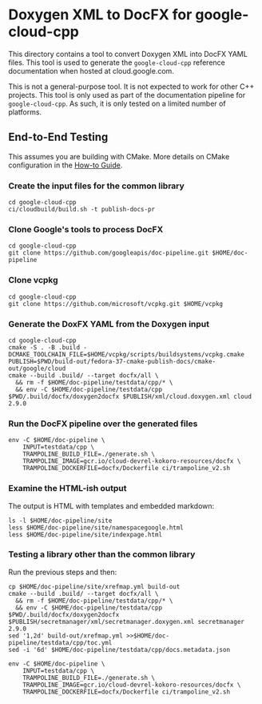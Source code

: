 # Doxygen XML to DocFX for google-cloud-cpp

This directory contains a tool to convert Doxygen XML into DocFX YAML files.
This tool is used to generate the `google-cloud-cpp` reference documentation
when hosted at cloud.google.com.

This is not a general-purpose tool. It is not expected to work for other C++
projects. This tool is only used as part of the documentation pipeline for
`google-cloud-cpp`. As such, it is only tested on a limited number of platforms.

## End-to-End Testing

This assumes you are building with CMake. More details on CMake configuration
in the [How-to Guide](/doc/contributor/howto-guide-setup-environment.md).

### Create the input files for the common library

```
cd google-cloud-cpp
ci/cloudbuild/build.sh -t publish-docs-pr
```

### Clone Google's tools to process DocFX

```
cd google-cloud-cpp
git clone https://github.com/googleapis/doc-pipeline.git $HOME/doc-pipeline
```

### Clone vcpkg

```
cd google-cloud-cpp
git clone https://github.com/microsoft/vcpkg.git $HOME/vcpkg
```

### Generate the DoxFX YAML from the Doxygen input

```
cd google-cloud-cpp
cmake -S . -B .build -DCMAKE_TOOLCHAIN_FILE=$HOME/vcpkg/scripts/buildsystems/vcpkg.cmake
PUBLISH=$PWD/build-out/fedora-37-cmake-publish-docs/cmake-out/google/cloud
cmake --build .build/ --target docfx/all \
  && rm -f $HOME/doc-pipeline/testdata/cpp/* \
  && env -C $HOME/doc-pipeline/testdata/cpp $PWD/.build/docfx/doxygen2docfx $PUBLISH/xml/cloud.doxygen.xml cloud 2.9.0
```

### Run the DocFX pipeline over the generated files

```
env -C $HOME/doc-pipeline \
    INPUT=testdata/cpp \
    TRAMPOLINE_BUILD_FILE=./generate.sh \
    TRAMPOLINE_IMAGE=gcr.io/cloud-devrel-kokoro-resources/docfx \
    TRAMPOLINE_DOCKERFILE=docfx/Dockerfile ci/trampoline_v2.sh
```

### Examine the HTML-ish output

The output is HTML with templates and embedded markdown:

```
ls -l $HOME/doc-pipeline/site
less $HOME/doc-pipeline/site/namespacegoogle.html
less $HOME/doc-pipeline/site/indexpage.html
```

### Testing a library other than the common library

Run the previous steps and then:

```
cp $HOME/doc-pipeline/site/xrefmap.yml build-out
cmake --build .build/ --target docfx/all \
  && rm -f $HOME/doc-pipeline/testdata/cpp/* \
  && env -C $HOME/doc-pipeline/testdata/cpp $PWD/.build/docfx/doxygen2docfx $PUBLISH/secretmanager/xml/secretmanager.doxygen.xml secretmanager 2.9.0
sed '1,2d' build-out/xrefmap.yml >>$HOME/doc-pipeline/testdata/cpp/toc.yml
sed -i '6d' $HOME/doc-pipeline/testdata/cpp/docs.metadata.json
```

```
env -C $HOME/doc-pipeline \
    INPUT=testdata/cpp \
    TRAMPOLINE_BUILD_FILE=./generate.sh \
    TRAMPOLINE_IMAGE=gcr.io/cloud-devrel-kokoro-resources/docfx \
    TRAMPOLINE_DOCKERFILE=docfx/Dockerfile ci/trampoline_v2.sh
```
